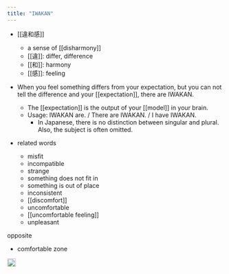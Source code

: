 ```yaml
---
title: "IWAKAN"
---
```


- [[違和感]]
    - a sense of [[disharmony]]
    - [[違]]: differ, difference
    - [[和]]: harmony
    - [[感]]: feeling

- When you feel something differs from your expectation, but you can not tell the difference and your [[expectation]], there are IWAKAN.
    - The [[expectation]] is the output of your [[model]] in your brain.
    - Usage: IWAKAN are. / There are IWAKAN. / I have IWAKAN.
        - In Japanese, there is no distinction between singular and plural. Also, the subject is often omitted.

- related words
    - misfit
    - incompatible
    - strange
    - something does not fit in
    - something is out of place
    - inconsistent
    - [[discomfort]]
    - uncomfortable
    - [[uncomfortable feeling]]
    - unpleasant

opposite
- comfortable zone

<img src='https://scrapbox.io/api/pages/nishio-en/en/icon' alt='en.icon' height="19.5"/>